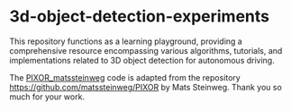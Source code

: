 # 3d-object-detection-experiments
This repository functions as a learning playground, providing a comprehensive resource encompassing various algorithms, tutorials, and implementations related to 3D object detection for autonomous driving.

The [PIXOR_matssteinweg](https://github.com/lucasrdalcol/3d-object-detection-experiments/tree/main/PIXOR_matssteinweg) code is adapted from the repository https://github.com/matssteinweg/PIXOR by Mats Steinweg. Thank you so much for your work.
